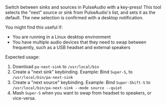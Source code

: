 Switch between sinks and sources in PulseAudio with a key-press! This tool selects the "next" source or sink from PulseAudio's list, and sets it as the default. The new selection is confirmed with a desktop notification.

You might find this useful if:
* You are running in a Linux desktop environment
* You have multiple audio devices that they need to swap between frequently, such as a USB headset and external speakers

Expected usage:

1. Download `pa-next-sink` to `/usr/local/bin`
2. Create a "next sink" keybinding. Example: Bind `Super-S`, to `/usr/local/bin/pa-next-sink`
3. Create a "next source" keybinding. Example: Bind `Super-Shift-S` to `/usr/local/bin/pa-next-sink --mode source --quiet`
4. Mash `Super-S` when you want to swap from headset to speakers, or vice-versa.